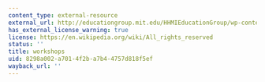 ```yaml
---
content_type: external-resource
external_url: http://educationgroup.mit.edu/HHMIEducationGroup/wp-content/uploads/2011/04/BioBuilding_Curriculum_Workshop_MIT.pdf
has_external_license_warning: true
license: https://en.wikipedia.org/wiki/All_rights_reserved
status: ''
title: workshops
uid: 8298a002-a701-4f2b-a7b4-4757d818f5ef
wayback_url: ''
---
```

